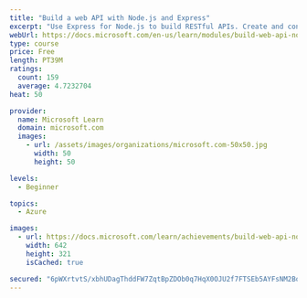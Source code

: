```yaml
---
title: "Build a web API with Node.js and Express"
excerpt: "Use Express for Node.js to build RESTful APIs. Create and configure middleware to add things like logging and authentication/authorization. Use JavaScript/TypeScript with Express to create a Node.js web server with Visual Studio Code."
webUrl: https://docs.microsoft.com/en-us/learn/modules/build-web-api-nodejs-express/
type: course
price: Free
length: PT39M
ratings:
  count: 159
  average: 4.7232704
heat: 50

provider:
  name: Microsoft Learn
  domain: microsoft.com
  images:
    - url: /assets/images/organizations/microsoft.com-50x50.jpg
      width: 50
      height: 50

levels:
  - Beginner

topics:
  - Azure

images:
  - url: https://docs.microsoft.com/learn/achievements/build-web-api-nodejs-express-social.png
    width: 642
    height: 321
    isCached: true

secured: "6pWXrtvtS/xbhUDagThddFW7ZqtBpZDOb0q7HqX0OJU2f7FTSEb5AYFsNM2BoU3v1Jj1i6zj8c26VbjAPWNNnFkfuz6h5BIROa4/P8BRoSjFfU7d7eQvsq2BP2WNU1Io3Tn1B2OwV6ry64AgfIT6yHWcXKIeJLVSYhgeV0or1DZt2a5IerHKSjDqf5fl8v21Jiqe4ea/2Xp01QpPHd/nCxjPS2Rar6POwLTNG4HCpm6UQGBbCfyXn1pp+DvRrHxcmwfgmsctw5Tt15NESh3KC0mz+0O06vFk4FpDenPUa/X7Hxo9waq4M1uhG91v+iMnFcdFAyNYfwxO/CqEGQFB7YPHCCAHJkgpr8girko6SsLndLBzPxwo77S7ZYr0hBLzUH4Y1HxVr819dU8DKtz+ZLp1LTaHCX96F/QvEMpHo+0=;eoLhk/6g7GSSTa8suode9g=="
---
```



